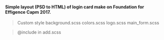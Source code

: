 
#### Simple layout (PSD to HTML) of login card make on Foundation for Effigence Capm 2017. 



> Custom style 
> background.scss
> colors.scss
> logo.scss
> main_form.scss

> @include in add.scss

